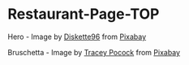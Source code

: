 # Restaurant-Page-TOP

Hero - Image by <a href="https://pixabay.com/users/diskette96-5462484/?utm_source=link-attribution&utm_medium=referral&utm_campaign=image&utm_content=6948995">Diskette96</a> from <a href="https://pixabay.com//?utm_source=link-attribution&utm_medium=referral&utm_campaign=image&utm_content=6948995">Pixabay</a>

Bruschetta - Image by <a href="https://pixabay.com/users/newhallpublishing-25658120/?utm_source=link-attribution&utm_medium=referral&utm_campaign=image&utm_content=7006980">Tracey Pocock</a> from <a href="https://pixabay.com//?utm_source=link-attribution&utm_medium=referral&utm_campaign=image&utm_content=7006980">Pixabay</a>